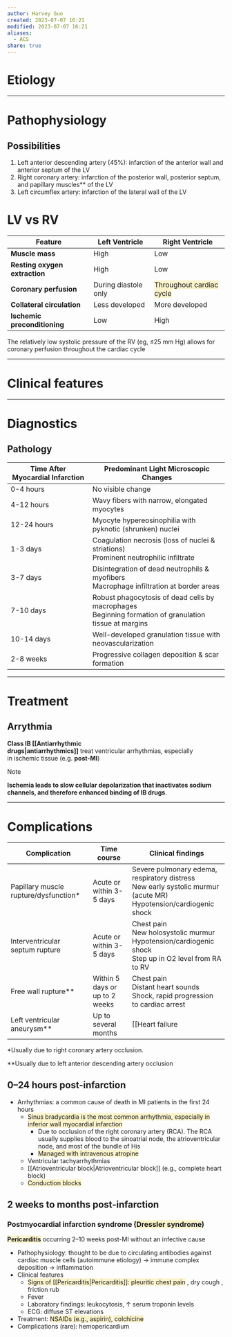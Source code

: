 ```yaml
---
author: Harvey Guo
created: 2023-07-07 16:21
modified: 2023-07-07 16:21
aliases:
  - ACS
share: true
---
```

# Etiology


---
# Pathophysiology
## Possibilities
1. Left anterior descending artery (45%): infarction of the anterior wall and anterior septum of the LV
2. Right coronary artery: infarction of the posterior wall, posterior septum, and papillary muscles** of the LV
3. Left circumflex artery: infarction of the lateral wall of the LV
# LV vs RV
| Feature                       | Left Ventricle       | Right Ventricle                                                                 |
| ----------------------------- | -------------------- | ------------------------------------------------------------------------------- |
| **Muscle mass**               | High                 | Low                                                                             |
| **Resting oxygen extraction** | High                 | Low                                                                             |
| **Coronary perfusion**        | During diastole only | <span style="background:rgba(240, 200, 0, 0.2)">Throughout cardiac cycle</span> |
| **Collateral circulation**    | Less developed       | More developed                                                                  |
| **Ischemic preconditioning**  | Low                  | High                                                                            |

The relatively low systolic pressure of the RV (eg, ≤25 mm Hg) allows for coronary perfusion throughout the cardiac cycle

---
# Clinical features


---
# Diagnostics
## Pathology

| Time After Myocardial Infarction | Predominant Light Microscopic Changes                                                                    |
| -------------------------------- | -------------------------------------------------------------------------------------------------------- |
| 0-4 hours                        | No visible change                                                                                        |
| 4-12 hours                       | Wavy fibers with narrow, elongated myocytes                                                              |
| 12-24 hours                      | Myocyte hypereosinophilia with pyknotic (shrunken) nuclei                                                |
| 1-3 days                         | Coagulation necrosis (loss of nuclei & striations)<br>Prominent neutrophilic infiltrate                  |
| 3-7 days                         | Disintegration of dead neutrophils & myofibers<br>Macrophage infiltration at border areas                |
| 7-10 days                        | Robust phagocytosis of dead cells by macrophages<br>Beginning formation of granulation tissue at margins |
| 10-14 days                       | Well-developed granulation tissue with neovascularization                                                |
| 2-8 weeks                        | Progressive collagen deposition & scar formation                                                         |

---
# Treatment
## Arrythmia 
**Class IB [[Antiarrhythmic drugs|antiarrhythmics]]** treat ventricular arrhythmias, especially in ischemic tissue (e.g. **post-MI**)
>[!note] 
>**Ischemia leads to slow cellular depolarization that inactivates sodium channels, and therefore enhanced binding of IB drugs**.

---
# Complications
| Complication                  | Time course                 | Clinical findings                                                                 |
|-------------------------------|-----------------------------|-----------------------------------------------------------------------------------|
| Papillary muscle rupture/dysfunction* | Acute or within 3-5 days   | Severe pulmonary edema, respiratory distress<br>New early systolic murmur (acute MR)<br>Hypotension/cardiogenic shock  |
| Interventricular septum rupture | Acute or within 3-5 days   | Chest pain<br>New holosystolic murmur<br>Hypotension/cardiogenic shock<br>Step up in O2 level from RA to RV |
| Free wall rupture**            | Within 5 days or up to 2 weeks | Chest pain<br>Distant heart sounds<br>Shock, rapid progression to cardiac arrest   |
| Left ventricular aneurysm**    | Up to several months        | [[Heart failure|Heart failure]]<br>Angina, ventricular arrhythmias                                  |
*Usually due to right coronary artery occlusion.

**Usually due to left anterior descending artery occlusion

## 0–24 hours post-infarction
- Arrhythmias: a common cause of death in MI patients in the first 24 hours 
	- <span style="background:rgba(240, 200, 0, 0.2)">Sinus bradycardia is the most common arrhythmia, especially in inferior wall myocardial infarction</span>
		- Due to occlusion of the right coronary artery (RCA).  The RCA usually supplies blood to the sinoatrial node, the atrioventricular node, and most of the bundle of His
		- <span style="background:rgba(240, 200, 0, 0.2)">Managed with intravenous atropine</span>
	- Ventricular tachyarrhythmias
	- [[Atrioventricular block|Atrioventricular block]] (e.g., complete heart block)
	- <span style="background:rgba(240, 200, 0, 0.2)">Conduction blocks</span>
## 2 weeks to months post-infarction
### Postmyocardial infarction syndrome (<span style="background:rgba(240, 200, 0, 0.2)">Dressler syndrome</span>)
<span style="background:rgba(240, 200, 0, 0.2)">**Pericarditis**</span> occurring 2–10 weeks post-MI without an infective cause 
- Pathophysiology: thought to be due to circulating antibodies against cardiac muscle cells (autoimmune etiology) → immune complex deposition → inflammation
- Clinical features
	- <span style="background:rgba(240, 200, 0, 0.2)">Signs of [[Pericarditis|Pericarditis]]: pleuritic chest pain</span> , dry cough , friction rub
	- Fever
	- Laboratory findings: leukocytosis, ↑ serum troponin levels
	- ECG: diffuse ST elevations
- Treatment: <span style="background:rgba(240, 200, 0, 0.2)">NSAIDs (e.g., aspirin)</span>,<span style="background:rgba(240, 200, 0, 0.2)"> colchicine</span>
- Complications (rare): hemopericardium